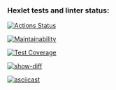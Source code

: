 ### Hexlet tests and linter status:
[![Actions Status](https://github.com/Blind-Beast/python-project-50/actions/workflows/hexlet-check.yml/badge.svg)](https://github.com/Blind-Beast/python-project-50/actions)

[![Maintainability](https://api.codeclimate.com/v1/badges/55d33bbe36b5f50bfa21/maintainability)](https://codeclimate.com/github/Blind-Beast/python-project-50/maintainability)

[![Test Coverage](https://api.codeclimate.com/v1/badges/55d33bbe36b5f50bfa21/test_coverage)](https://codeclimate.com/github/Blind-Beast/python-project-50/test_coverage)

[![show-diff](https://github.com/Blind-Beast/python-project-50/actions/workflows/my_workflow.yml/badge.svg)](https://github.com/Blind-Beast/python-project-50/actions/workflows/my_workflow.yml)

[![asciicast](https://asciinema.org/a/LCFk1zx3yAvOudgl7L94aEJXl.svg)](https://asciinema.org/a/LCFk1zx3yAvOudgl7L94aEJXl)